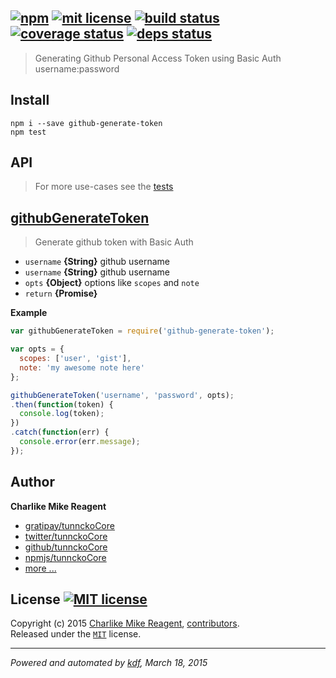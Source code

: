 ## [![npm][npmjs-img]][npmjs-url] [![mit license][license-img]][license-url] [![build status][travis-img]][travis-url] [![coverage status][coveralls-img]][coveralls-url] [![deps status][daviddm-img]][daviddm-url]

> Generating Github Personal Access Token using Basic Auth username:password

## Install
```
npm i --save github-generate-token
npm test
```


## API
> For more use-cases see the [tests](./test.js)

## [githubGenerateToken](./index.js#L25)
> Generate github token with Basic Auth

- `username` **{String}** github username
- `username` **{String}** github username
- `opts` **{Object}** options like `scopes` and `note`
- `return` **{Promise}**

**Example**
```js
var githubGenerateToken = require('github-generate-token');

var opts = {
  scopes: ['user', 'gist'],
  note: 'my awesome note here'
};

githubGenerateToken('username', 'password', opts);
.then(function(token) {
  console.log(token);
})
.catch(function(err) {
  console.error(err.message);
});
```


## Author
**Charlike Mike Reagent**
+ [gratipay/tunnckoCore][author-gratipay]
+ [twitter/tunnckoCore][author-twitter]
+ [github/tunnckoCore][author-github]
+ [npmjs/tunnckoCore][author-npmjs]
+ [more ...][contrib-more]


## License [![MIT license][license-img]][license-url]
Copyright (c) 2015 [Charlike Mike Reagent][contrib-more], [contributors][contrib-graf].  
Released under the [`MIT`][license-url] license.


[npmjs-url]: http://npm.im/github-generate-token
[npmjs-img]: https://img.shields.io/npm/v/github-generate-token.svg?style=flat&label=github-generate-token

[coveralls-url]: https://coveralls.io/r/tunnckoCore/github-generate-token?branch=master
[coveralls-img]: https://img.shields.io/coveralls/tunnckoCore/github-generate-token.svg?style=flat

[license-url]: https://github.com/tunnckoCore/github-generate-token/blob/master/license.md
[license-img]: https://img.shields.io/badge/license-MIT-blue.svg?style=flat

[travis-url]: https://travis-ci.org/tunnckoCore/github-generate-token
[travis-img]: https://img.shields.io/travis/tunnckoCore/github-generate-token.svg?style=flat

[daviddm-url]: https://david-dm.org/tunnckoCore/github-generate-token
[daviddm-img]: https://img.shields.io/david/tunnckoCore/github-generate-token.svg?style=flat

[author-gratipay]: https://gratipay.com/tunnckoCore
[author-twitter]: https://twitter.com/tunnckoCore
[author-github]: https://github.com/tunnckoCore
[author-npmjs]: https://npmjs.org/~tunnckocore

[contrib-more]: http://j.mp/1stW47C
[contrib-graf]: https://github.com/tunnckoCore/github-generate-token/graphs/contributors

***

_Powered and automated by [kdf](https://github.com/tunnckoCore), March 18, 2015_
